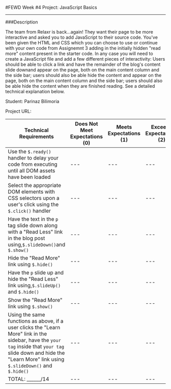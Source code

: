 #FEWD Week #4 Project: JavaScript Basics

---


###Description


The team from Relaxr is back...again! They want their page to be more interactive and asked you to add JavaScript to
their source code. You've been given the HTML and CSS which you can choose to use or continue with your own code from
Assignemnt 3 adding in the initially hidden "read more" content present in the starter code.  In any case you will 
need to create a JavaScript file and add a few different pieces of interactivity:  Users should be able to click a 
link and have the remainder of the blog's content slide downand appear on the page, both on the main content column 
and the side bar; users should also be able hide the content and appear on the page, both on the main content column 
and the side bar; users should also be able hide the content when they are finished reading. See a detailed technical 
explanation below.

Student: Parinaz Bilimoria

Project URL: 


| Technical Requirements | Does Not Meet Expectations (0) | Meets Expectations (1) | Exceeds Expectations (2) |
| --- | --- | --- | --- |
| Use the `$.ready()` handler to delay your code from executing until all DOM assets have been loaded | --- | --- | --- |
| Select the appropriate DOM elements with CSS selectors upon a user's click using the `$.click()` handler | --- | --- | --- |
|Have the text in the `p` tag slide down along with a "Read Less" link in the blog post using,`$.slideDown()`and `$.show()`| --- | --- | --- |
| Hide the "Read More" link using `$.hide()` | --- | --- | --- |
| Have the `p` slide up and hide the "Read Less" link using,`$.slideUp()` and `$.hide()` | --- | --- | --- |
| Show the "Read More" link using `$.show()`| --- | --- | --- |
| Using the same functions as above, if a user clicks the "Learn More" link in the sidebar, have the `your tag` inside that `your tag` slide down and hide the "Learn More" link using `$.slideDown()` and `$.hide()` | --- | --- | --- |
|TOTAL: ______/14| --- | --- | --- |
